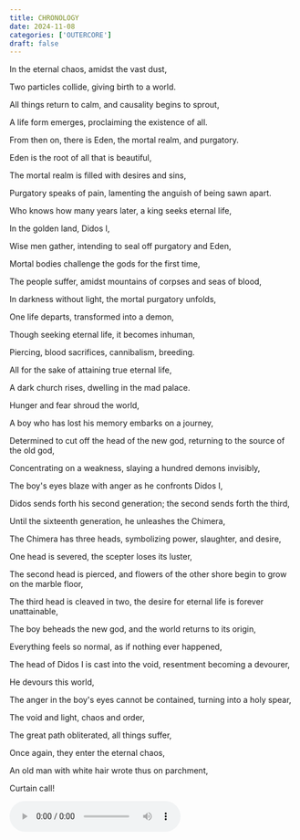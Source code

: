 ```yaml
---
title: CHRONOLOGY
date: 2024-11-08
categories: ['OUTERCORE']
draft: false
---
```


In the eternal chaos, amidst the vast dust, 

Two particles collide, giving birth to a world. 

All things return to calm, and causality begins to sprout, 

A life form emerges, proclaiming the existence of all. 

From then on, there is Eden, the mortal realm, and purgatory. 

Eden is the root of all that is beautiful, 

The mortal realm is filled with desires and sins, 

Purgatory speaks of pain, lamenting the anguish of being sawn apart. 

Who knows how many years later, a king seeks eternal life, 

In the golden land, Didos I, 

Wise men gather, intending to seal off purgatory and Eden, 

Mortal bodies challenge the gods for the first time, 

The people suffer, amidst mountains of corpses and seas of blood, 

In darkness without light, the mortal purgatory unfolds, 

One life departs, transformed into a demon, 

Though seeking eternal life, it becomes inhuman, 

Piercing, blood sacrifices, cannibalism, breeding. 

All for the sake of attaining true eternal life, 

A dark church rises, dwelling in the mad palace. 

Hunger and fear shroud the world, 

A boy who has lost his memory embarks on a journey, 

Determined to cut off the head of the new god, returning to the source of the old god, 

Concentrating on a weakness, slaying a hundred demons invisibly, 

The boy's eyes blaze with anger as he confronts Didos I, 

Didos sends forth his second generation; the second sends forth the third, 

Until the sixteenth generation, he unleashes the Chimera, 

The Chimera has three heads, symbolizing power, slaughter, and desire, 

One head is severed, the scepter loses its luster, 

The second head is pierced, and flowers of the other shore begin to grow on the marble floor, 

The third head is cleaved in two, the desire for eternal life is forever unattainable, 

The boy beheads the new god, and the world returns to its origin, 

Everything feels so normal, as if nothing ever happened, 

The head of Didos I is cast into the void, resentment becoming a devourer, 

He devours this world, 

The anger in the boy's eyes cannot be contained, turning into a holy spear, 

The void and light, chaos and order, 

The great path obliterated, all things suffer, 

Once again, they enter the eternal chaos, 

An old man with white hair wrote thus on parchment, 

Curtain call!

<audio controls autoplay>
  <source src="/audios/Hieronymus Bosch Butt Music.mp3" type="audio/mpeg">
  Your browser does not support the audio tag.
</audio>

